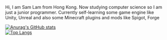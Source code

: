 Hi, I am Sam Lam from Hong Kong. Now studying computer science so I am just a junior programmer. Currently self-learning some game engine like Unity, Unreal and also some Minecraft plugins and mods like Spigot, Forge

[![Anurag's GitHub stats](https://github-readme-stats.vercel.app/api?username=SamLam140330&count_private=true&show_icons=true&theme=radical)](https://github.com/SamLam140330)  
[![Top Langs](https://github-readme-stats.vercel.app/api/top-langs/?username=SamLam140330&layout=compact)](https://github.com/SamLam140330)
